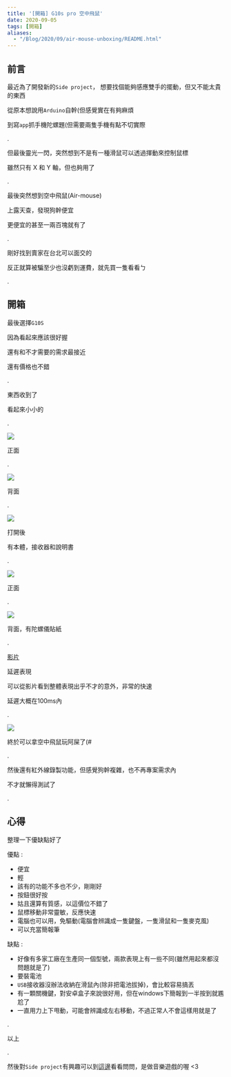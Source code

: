 ```yaml
---
title: '[開箱] G10s pro 空中飛鼠'
date: 2020-09-05
tags: [開箱]
aliases:
  - "/Blog/2020/09/air-mouse-unboxing/README.html"
---
```


## 前言

最近為了開發新的`Side project`， 想要找個能夠感應雙手的擺動，但又不能太貴的東西

從原本想說用`Arduino`自幹(但感覺實在有夠麻煩

到寫`app`抓手機陀螺題(但需要兩隻手機有點不切實際

.

但最後靈光一閃，突然想到不是有一種滑鼠可以透過揮動來控制鼠標

雖然只有 X 和 Y 軸，但也夠用了

.

最後突然想到空中飛鼠(Air-mouse)

上露天查，發現狗幹便宜

更便宜的甚至一兩百塊就有了

.

剛好找到賣家在台北可以面交的

反正就算被騙至少也沒虧到運費，就先買一隻看看ㄅ 

.

## 開箱

最後選擇`G10S`

因為看起來應該很好握

還有和不才需要的需求最接近

還有價格也不錯

.

東西收到了

看起來小小的

.

![](res/box-center.jpg)

正面

.

![](res/box-back.jpg)

背面

.

![](res/content.jpg)

打開後

有本體，接收器和說明書

.

![](res/air-mouse-center.jpg)

正面

.

![](res/air-mouse-back.jpg)

背面，有陀螺儀貼紙

.

[影片](https://photos.app.goo.gl/2J5Hape3vrfpuqUm9)

延遲表現

可以從影片看到整體表現出乎不才的意外，非常的快速

延遲大概在100ms內

.

![](res/air-mouse-with-osu.jpg)

終於可以拿空中飛鼠玩阿屎了(#

.

然後還有紅外線錄製功能，但感覺狗幹複雜，也不再專案需求內

不才就懶得測試了

.

## 心得

整理一下優缺點好了

優點 : 

- 便宜
- 輕
- 該有的功能不多也不少，剛剛好
- 按鈕很好按
- 姑且還算有質感，以這價位不錯了
- 鼠標移動非常靈敏，反應快速
- 電腦也可以用，免驅動(電腦會辨識成一隻鍵盤，一隻滑鼠和一隻麥克風)
- 可以充當簡報筆

缺點 :

- 好像有多家工廠在生產同一個型號，兩款表現上有一些不同(雖然用起來都沒問題就是了)
- 要裝電池
- `USB`接收器沒辦法收納在滑鼠內(除非把電池拔掉)，會比較容易搞丟
- 有一顆關機鍵，對安卓盒子來說很好用，但在windows下簡報到一半按到就尷尬了
- 一直用力上下甩動，可能會辨識成左右移動，不過正常人不會這樣用就是了

.

以上

.

然後對`Side project`有興趣可以到[這邊](https://discord.com/invite/ga2xZXk)看看問問，是做音樂遊戲的喔 <3
